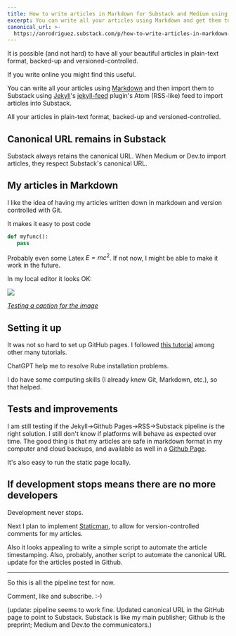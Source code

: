 ```yaml
---
title: How to write articles in Markdown for Substack and Medium using GitHub Page's Atom/RSS feed
excerpt: You can write all your articles using Markdown and get them to Substack using Jekyll's jekyll-feed's plugin's Atom (RSS-like) feed to import articles into Substack.
canonical_url: >-
  https://anrodriguez.substack.com/p/how-to-write-articles-in-markdown-for-substack-and-medium-using-github-pages-atom-rss-feedshtml
---
```

It is possible (and not hard) to have all your beautiful articles in plain-text format, backed-up and versioned-controlled.

If you write online you might find this useful.

You can write all your articles using [Markdown](https://en.wikipedia.org/wiki/Markdown) and then import them to Substack using [Jekyll](https://jekyllrb.com/)'s [jekyll-feed](https://github.com/jekyll/jekyll-feed) plugin's Atom (RSS-like) feed to import articles into Substack.

All your articles in plain-text format, backed-up and versioned-controlled.

## Canonical URL remains in Substack
Substack always retains the canonical URL. When Medium or Dev.to import articles, they respect Substack's canonical URL.

## My articles in Markdown
I like the idea of having my articles written down in markdown and version controlled with Git.

It makes it easy to post code
```python
def myfunc():
   pass
```

Probably even some Latex $E=mc^2$. If not now, I might be able to make it work in the future.

In my local editor it looks OK:

![](https://siran.github.io/assets/writing/test-image.png)

*[Testing a caption for the image](https://siran.github.io/assets/writing/test-image.png)*

## Setting it up
It was not so hard to set up GitHub pages. I followed [this tutorial](https://docs.github.com/en/pages/setting-up-a-github-pages-site-with-jekyll) among other many tutorials. 

ChatGPT help me to resolve Rube installation problems.

I do have some computing skills (I already knew Git, Markdown, etc.), so that helped. 

## Tests and improvements
I am still testing if the Jekyll->Github Pages->RSS->Substack pipeline is the right solution. I still don't know if platforms will behave as expected over time. The good thing is that my articles are safe in markdown format in my computer and cloud backups, and available as well in a [Github Page](https://siran.github.io/writing/).

It's also easy to run the static page locally.
## If development stops means there are no more developers
Development never stops.

Next I plan to implement [Staticman](https://staticman.net/), to allow for version-controlled comments for my articles.

Also it looks appealing to write a simple script to automate the article timestamping. Also, probably, another script to automate the canonical URL update for the articles posted in Github.


---


So this is all the pipeline test for now.

Comment, like and subscribe. :-)

(update: pipeline seems to work fine. Updated canonical URL in the GitHub page to point to Substack. Substack is like my main publisher; Github is the preprint; Medium and Dev.to the communicators.)
